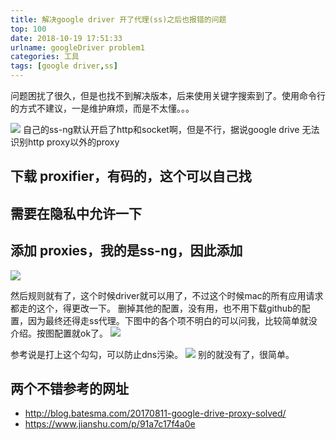 ```yaml
---
title: 解决google driver 开了代理(ss)之后也报错的问题
top: 100
date: 2018-10-19 17:51:33
urlname: googleDriver problem1
categories: 工具
tags: [google driver,ss]
---
```

问题困扰了很久，但是也找不到解决版本，后来使用关键字搜索到了。使用命令行的方式不建议，一是维护麻烦，而是不太懂。。。
<!--more-->
![](https://ws2.sinaimg.cn/large/006tNbRwly1fwkgv15s7aj30rs0i8gn8.jpg)
自己的ss-ng默认开启了http和socket啊，但是不行，据说google drive 无法识别http proxy以外的proxy
## 下载 proxifier，有码的，这个可以自己找
## 需要在隐私中允许一下
## 添加 proxies，我的是ss-ng，因此添加 
![](https://ws2.sinaimg.cn/large/006tNbRwly1fwkgv1f3qvj30f70ai0tj.jpg)

然后规则就有了，这个时候driver就可以用了，不过这个时候mac的所有应用请求都走的这个，得更改一下。
删掉其他的配置，没有用，也不用下载github的配置，因为最终还得走ss代理。下图中的各个项不明白的可以问我，比较简单就没介绍。按图配置就ok了。
![](https://ws4.sinaimg.cn/large/006tNbRwly1fwkgv2g75vj30n90cmac0.jpg)

参考说是打上这个勾勾，可以防止dns污染。
![](https://ws4.sinaimg.cn/large/006tNbRwly1fwkgv3fdx0j30fv0d8q4d.jpg)
别的就没有了，很简单。

## 两个不错参考的网址
* http://blog.batesma.com/20170811-google-drive-proxy-solved/
* https://www.jianshu.com/p/91a7c17f4a0e
